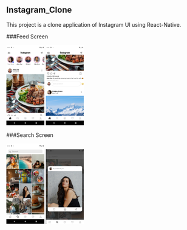 ## Instagram_Clone

This project is a clone application of Instagram UI using React-Native.

###Feed Screen

<p float="left">
  <img src="/Images/Feed1.png" width="100" />
  <img src="/Images/Feed2.png" width="100" />
</p>

###Search Screen

<p float="left">
  <img src="/Images/Search1.png" width="100" />
  <img src="/Images/Search2.png" width="100" />

</p>
